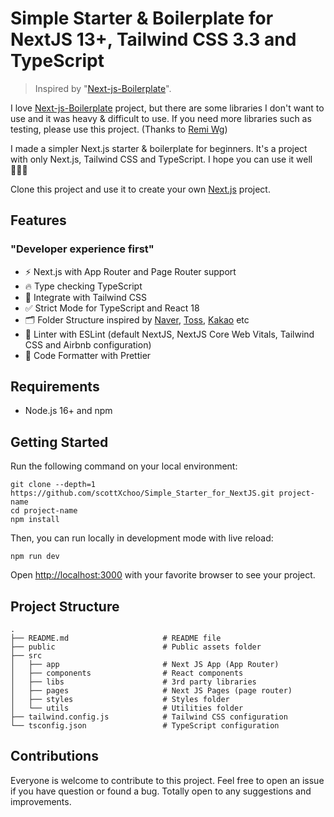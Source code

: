 # Simple Starter & Boilerplate for NextJS 13+, Tailwind CSS 3.3 and TypeScript

> Inspired by "[Next-js-Boilerplate](https://github.com/ixartz/Next-js-Boilerplate)".

I love [Next-js-Boilerplate](https://github.com/ixartz/Next-js-Boilerplate) project, but there are some libraries I don't want to use and it was heavy & difficult to use. If you need more libraries such as testing, please use this project. (Thanks to [Remi Wg](https://github.com/ixartz))

I made a simpler Next.js starter & boilerplate for beginners. It's a project with only Next.js, Tailwind CSS and TypeScript. I hope you can use it well 🙇🏻‍♂️

Clone this project and use it to create your own [Next.js](https://nextjs.org/) project.

## Features
### **"Developer experience first"**

- ⚡ Next.js with App Router and Page Router support
- 🔥 Type checking TypeScript
- 💎 Integrate with Tailwind CSS
- ✅ Strict Mode for TypeScript and React 18
- 🗂️ Folder Structure inspired by [Naver](https://recruit.navercorp.com/), [Toss](https://toss.im/career), [Kakao](https://careers.kakao.com/index) etc
- 📏 Linter with ESLint (default NextJS, NextJS Core Web Vitals, Tailwind CSS and Airbnb configuration)
- 💖 Code Formatter with Prettier

## Requirements

- Node.js 16+ and npm

## Getting Started

Run the following command on your local environment:

```
git clone --depth=1 https://github.com/scottXchoo/Simple_Starter_for_NextJS.git project-name
cd project-name
npm install
```

Then, you can run locally in development mode with live reload:

```
npm run dev
```

Open [http://localhost:3000](http://localhost:3000) with your favorite browser to see your project.

## Project Structure

```
.
├── README.md                     # README file
├── public                        # Public assets folder
├── src
│   ├── app                       # Next JS App (App Router)
│   ├── components                # React components
│   ├── libs                      # 3rd party libraries
│   ├── pages                     # Next JS Pages (page router)
│   ├── styles                    # Styles folder
│   └── utils                     # Utilities folder
├── tailwind.config.js            # Tailwind CSS configuration
└── tsconfig.json                 # TypeScript configuration
```

## Contributions
Everyone is welcome to contribute to this project. Feel free to open an issue if you have question or found a bug. Totally open to any suggestions and improvements.
